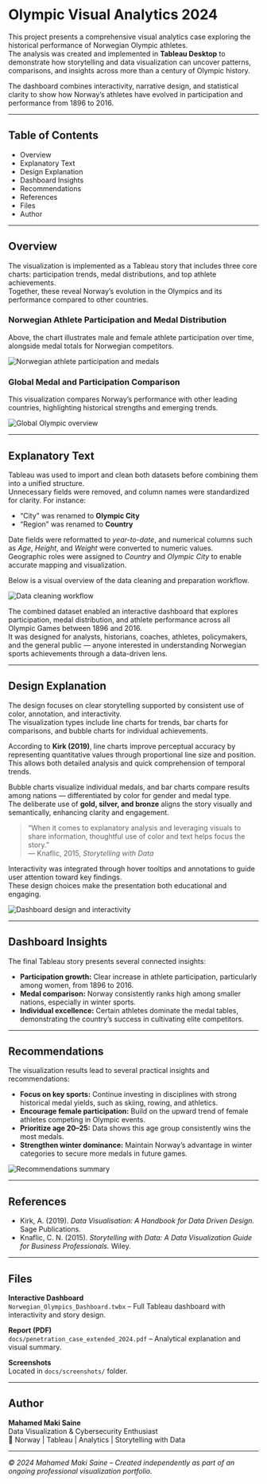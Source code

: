 # Olympic Visual Analytics 2024

This project presents a comprehensive visual analytics case exploring the historical performance of Norwegian Olympic athletes.  
The analysis was created and implemented in **Tableau Desktop** to demonstrate how storytelling and data visualization can uncover patterns, comparisons, and insights across more than a century of Olympic history.  

The dashboard combines interactivity, narrative design, and statistical clarity to show how Norway’s athletes have evolved in participation and performance from 1896 to 2016.

---

## Table of Contents
- Overview  
- Explanatory Text  
- Design Explanation  
- Dashboard Insights  
- Recommendations  
- References  
- Files  
- Author  

---

## Overview

The visualization is implemented as a Tableau story that includes three core charts: participation trends, medal distributions, and top athlete achievements.  
Together, these reveal Norway’s evolution in the Olympics and its performance compared to other countries.

### Norwegian Athlete Participation and Medal Distribution
Above, the chart illustrates male and female athlete participation over time, alongside medal totals for Norwegian competitors.

![Norwegian athlete participation and medals](docs/screenshots/01_olympics_overview.png)

### Global Medal and Participation Comparison
This visualization compares Norway’s performance with other leading countries, highlighting historical strengths and emerging trends.

![Global Olympic overview](docs/screenshots/02_global_overview.png)

---

## Explanatory Text

Tableau was used to import and clean both datasets before combining them into a unified structure.  
Unnecessary fields were removed, and column names were standardized for clarity. For instance:  
- “City” was renamed to **Olympic City**  
- “Region” was renamed to **Country**  

Date fields were reformatted to *year-to-date*, and numerical columns such as *Age*, *Height*, and *Weight* were converted to numeric values.  
Geographic roles were assigned to *Country* and *Olympic City* to enable accurate mapping and visualization.

Below is a visual overview of the data cleaning and preparation workflow.

![Data cleaning workflow](docs/screenshots/03_data_cleaning.png)

The combined dataset enabled an interactive dashboard that explores participation, medal distribution, and athlete performance across all Olympic Games between 1896 and 2016.  
It was designed for analysts, historians, coaches, athletes, policymakers, and the general public — anyone interested in understanding Norwegian sports achievements through a data-driven lens.

---

## Design Explanation

The design focuses on clear storytelling supported by consistent use of color, annotation, and interactivity.  
The visualization types include line charts for trends, bar charts for comparisons, and bubble charts for individual achievements.

According to **Kirk (2019)**, line charts improve perceptual accuracy by representing quantitative values through proportional line size and position.  
This allows both detailed analysis and quick comprehension of temporal trends.

Bubble charts visualize individual medals, and bar charts compare results among nations — differentiated by color for gender and medal type.  
The deliberate use of **gold, silver, and bronze** aligns the story visually and semantically, enhancing clarity and engagement.

> “When it comes to explanatory analysis and leveraging visuals to share information, thoughtful use of color and text helps focus the story.”  
> — Knaflic, 2015, *Storytelling with Data*

Interactivity was integrated through hover tooltips and annotations to guide user attention toward key findings.  
These design choices make the presentation both educational and engaging.

![Dashboard design and interactivity](docs/screenshots/04_chart_design_example.png)

---

## Dashboard Insights

The final Tableau story presents several connected insights:

- **Participation growth:** Clear increase in athlete participation, particularly among women, from 1896 to 2016.  
- **Medal comparison:** Norway consistently ranks high among smaller nations, especially in winter sports.  
- **Individual excellence:** Certain athletes dominate the medal tables, demonstrating the country’s success in cultivating elite competitors.  

---

## Recommendations

The visualization results lead to several practical insights and recommendations:

- **Focus on key sports:** Continue investing in disciplines with strong historical medal yields, such as skiing, rowing, and athletics.  
- **Encourage female participation:** Build on the upward trend of female athletes competing in Olympic events.  
- **Prioritize age 20–25:** Data shows this age group consistently wins the most medals.  
- **Strengthen winter dominance:** Maintain Norway’s advantage in winter categories to secure more medals in future games.

![Recommendations summary](docs/screenshots/05_recommendations_chart.png)

---

## References

- Kirk, A. (2019). *Data Visualisation: A Handbook for Data Driven Design.* Sage Publications.  
- Knaflic, C. N. (2015). *Storytelling with Data: A Data Visualization Guide for Business Professionals.* Wiley.

---

## Files

**Interactive Dashboard**  
`Norwegian_Olympics_Dashboard.twbx` – Full Tableau dashboard with interactivity and story design.  

**Report (PDF)**  
`docs/penetration_case_extended_2024.pdf` – Analytical explanation and visual summary.  

**Screenshots**  
Located in `docs/screenshots/` folder.  

---

## Author

**Mahamed Maki Saine**  
Data Visualization & Cybersecurity Enthusiast  
📍 Norway | Tableau | Analytics | Storytelling with Data  

---

*© 2024 Mahamed Maki Saine – Created independently as part of an ongoing professional visualization portfolio.*

